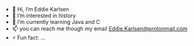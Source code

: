 - 👋 Hi, I’m Eddie Karlsen
- 👀 I’m interested in history
- 🌱 I’m currently learning Java and C
- 📫 you can reach me though my email Eddie.Karlsen@protonmail.com
- ⚡ Fun fact: ...

<!---
EddieKarlsen/EddieKarlsen is a ✨ special ✨ repository because its `README.md` (this file) appears on your GitHub profile.
You can click the Preview link to take a look at your changes.
--->

